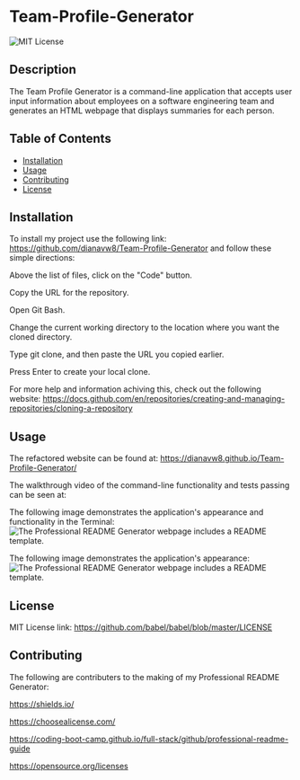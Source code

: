# Team-Profile-Generator

![MIT License](https://img.shields.io/static/v1?label=license&message=MIT&color=green)
 
## Description

The Team Profile Generator is a command-line application that accepts user input information about employees on a software engineering team and generates an HTML webpage that displays summaries for each person.

## Table of Contents

- [Installation](#installation)
- [Usage](#usage)
- [Contributing](#contributing)
- [License](#license)

## Installation

To install my project use the following link: https://github.com/dianavw8/Team-Profile-Generator and follow these simple directions:

Above the list of files, click on the "Code" button.

Copy the URL for the repository.

Open Git Bash.

Change the current working directory to the location where you want the cloned directory.

Type git clone, and then paste the URL you copied earlier.

Press Enter to create your local clone.

For more help and information achiving this, check out the following website: https://docs.github.com/en/repositories/creating-and-managing-repositories/cloning-a-repository


## Usage

The refactored website can be found at: https://dianavw8.github.io/Team-Profile-Generator/

The walkthrough video of the command-line functionality and tests passing can be seen at:  

The following image demonstrates the application's appearance and functionality in the Terminal:
![The Professional README Generator webpage includes a README template.](./Develop/Professional-Readme-Screenshot2.jpg)

The following image demonstrates the application's appearance:
![The Professional README Generator webpage includes a README template.](./Develop/Professional-Readme-Screenshot.jpg)


## License

MIT License link: https://github.com/babel/babel/blob/master/LICENSE


## Contributing

The following are contributers to the making of my Professional README Generator:

https://shields.io/

https://choosealicense.com/

https://coding-boot-camp.github.io/full-stack/github/professional-readme-guide

https://opensource.org/licenses

